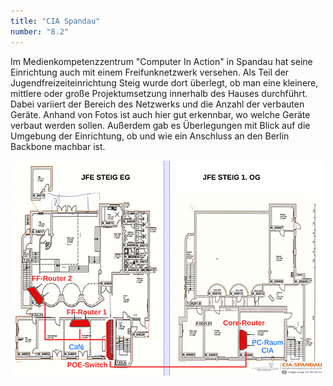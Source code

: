 ```yaml
---
title: "CIA Spandau"
number: "8.2"
---
```


Im Medienkompetenzzentrum "Computer In Action" in Spandau hat seine Einrichtung 
auch mit einem Freifunknetzwerk versehen. Als Teil der Jugendfreizeiteinrichtung Steig wurde dort überlegt, ob man eine kleinere, mittlere oder große Projektumsetzung innerhalb des Hauses durchführt. Dabei variiert der Bereich des Netzwerks und die Anzahl der verbauten Geräte. Anhand von Fotos ist auch hier gut erkennbar, wo welche Geräte verbaut werden sollen. Außerdem gab es Überlegungen mit Blick auf die Umgebung der Einrichtung, ob und wie ein Anschluss an den Berlin Backbone machbar ist.

<div style="text-align:center" markdown="1">

[![Link zum Planungs-pdf](images/uebersicht_cia_spandau.png)](documents/cia_spandau_jfe_steig.pdf)

</div>